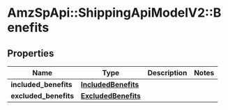 # AmzSpApi::ShippingApiModelV2::Benefits

## Properties
Name | Type | Description | Notes
------------ | ------------- | ------------- | -------------
**included_benefits** | [**IncludedBenefits**](IncludedBenefits.md) |  | 
**excluded_benefits** | [**ExcludedBenefits**](ExcludedBenefits.md) |  | 

